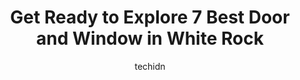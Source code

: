 ---
layout: ampstory
image: https://i0.wp.com/www.auto.or.id/wp-content/uploads/2023/06/unity-doors-and-windows-ltd-0-white-rock-1686327120.jpeg?resize=640,853
author: techidn
featured: false
description: White Rock, British Columbia, Canada is a haven for Door and Window enthusiasts, boasting an impressive array of 7 top-notch establishments. Whether youre a seasoned connoisseur or simply c
title: Get Ready to Explore 7 Best Door and Window in White Rock
cover:
   title: Get Ready to Explore 7 Best Door and Window in White Rock
   subtitle: AUTO.OR.ID
   background: https://www.auto.or.id/wp-content/uploads/2023/06/unity-doors-and-windows-ltd-0-white-rock-1686327120.jpeg

pages: 
 - layout: thirds
   top: <h1>#1 Canadian Choice Windows & Doors</h1>
   bottom: "<p>We did a project with Canadian Choice Windows & Doors, doing a full replacement of all windows in our townhouse. They provided the best quote, lead time was fairly quick.</p>"
   background: https://www.auto.or.id/wp-content/uploads/2023/06/unity-doors-and-windows-ltd-1-white-rock-1686327121.jpeg
   backgroundblur: true
 - layout: thirds
   top: <h1>#2 Legacy Windows & Doors</h1>
   bottom: "<p>9775 188 St #302, Surrey, BC V4N 3N2, Canada</p>"
   background: https://www.auto.or.id/wp-content/uploads/2023/06/unity-doors-and-windows-ltd-2-white-rock-1686327122.jpeg
   cta:
      link: https://www.auto.or.id/get-ready-to-explore-7-best-door-and-window-in-white-rock/
      text: Get Ready to Explore 7 Best Door and Window in White Rock
 - layout: thirds
   top: <h1>#3 ENERSTAR WINDOWS</h1>
   bottom: "<p>7531 134a St, Surrey, BC V3W 7B3, Canada</p>"
   background: https://images.unsplash.com/photo-1579530190412-b35a65e17c8d?ixlib=rb-4.0.3&ixid=MnwxMjA3fDB8MHxwaG90by1wYWdlfHx8fGVufDB8fHx8&auto=format&fit=crop&w=640&h=853&q=80
   cta:
      link: https://www.auto.or.id/get-ready-to-explore-7-best-door-and-window-in-white-rock/
      text: Get Ready to Explore 7 Best Door and Window in White Rock
 - layout: thirds
   top: <h1>#4 SNU Installations</h1>
   bottom: "<p>17861 64 Ave, Surrey, BC V3S 1Z3, Canada</p>"
   background: https://images.unsplash.com/photo-1580151297944-7c4cedd0c5b2?ixlib=rb-4.0.3&ixid=MnwxMjA3fDB8MHxwaG90by1wYWdlfHx8fGVufDB8fHx8&auto=format&fit=crop&w=640&h=853&q=80
   cta:
      link: https://www.auto.or.id/get-ready-to-explore-7-best-door-and-window-in-white-rock/
      text: Get Ready to Explore 7 Best Door and Window in White Rock
 - layout: thirds
   top: <h1>#5 BCG Glass & Shower Doors Ltd.</h1>
   bottom: "<p>15062 40 Ave, Surrey, BC V3Z 1E7, Canada</p>"
   background: https://images.unsplash.com/photo-1592032857148-5658283bb67b?ixlib=rb-4.0.3&ixid=MnwxMjA3fDB8MHxwaG90by1wYWdlfHx8fGVufDB8fHx8&auto=format&fit=crop&w=640&h=853&q=80
   cta:
      link: https://www.auto.or.id/get-ready-to-explore-7-best-door-and-window-in-white-rock/
      text: Get Ready to Explore 7 Best Door and Window in White Rock
 - layout: thirds
   top: <h1>#6 NORDEN WINDOWS AND DOORS</h1>
   bottom: "<p>810 Cliveden Ave, Delta, BC V3M 5R5, Canada</p>"
   background: https://images.unsplash.com/photo-1494976351278-20cf4a33d65b?ixlib=rb-4.0.3&ixid=MnwxMjA3fDB8MHxwaG90by1wYWdlfHx8fGVufDB8fHx8&auto=format&fit=crop&w=640&h=853&q=80
   cta:
      link: https://www.auto.or.id/get-ready-to-explore-7-best-door-and-window-in-white-rock/
      text: Get Ready to Explore 7 Best Door and Window in White Rock
 - layout: thirds
   top: <h1>#7 The Curtain Call Custom Interiors</h1>
   bottom: "<p>14380 Sunset Dr, White Rock, BC V4B 2V5, Canada</p>"
   background: https://images.unsplash.com/photo-1603224683825-22b15546560d?ixlib=rb-4.0.3&ixid=MnwxMjA3fDB8MHxwaG90by1wYWdlfHx8fGVufDB8fHx8&auto=format&fit=crop&w=640&h=853&q=80
   cta:
      link: https://www.auto.or.id/get-ready-to-explore-7-best-door-and-window-in-white-rock/
      text: Get Ready to Explore 7 Best Door and Window in White Rock
 - layout: thirds
   middle: Continue reading...
   background: https://images.unsplash.com/photo-1508048236731-b5ef91f7840c?ixlib=rb-4.0.3&ixid=MnwxMjA3fDB8MHxwaG90by1wYWdlfHx8fGVufDB8fHx8&auto=format&fit=crop&w=640&h=853&q=80
   cta:
      link: https://www.auto.or.id/get-ready-to-explore-7-best-door-and-window-in-white-rock/
      text: Get Ready to Explore 7 Best Door and Window in White Rock

---